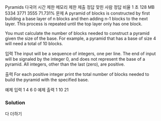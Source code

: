 Pyramids 다국어
시간 제한	메모리 제한	제출	정답	맞힌 사람	정답 비율
1 초	128 MB	5334	3771	3555	71.731%
문제
A pyramid of blocks is constructed by first building a base layer of n blocks and then adding n-1 blocks to the next layer. This process is repeated until the top layer only has one block.



You must calculate the number of blocks needed to construct a pyramid given the size of the base. For example, a pyramid that has a base of size 4 will need a total of 10 blocks.

입력
The input will be a sequence of integers, one per line. The end of input will be signaled by the integer 0, and does not represent the base of a pyramid. All integers, other than the last (zero), are positive.

출력
For each positive integer print the total number of blocks needed to build the pyramid with the specified base.

예제 입력 1 
4
6
0
예제 출력 1 
10
21

### Solution
다 더하기